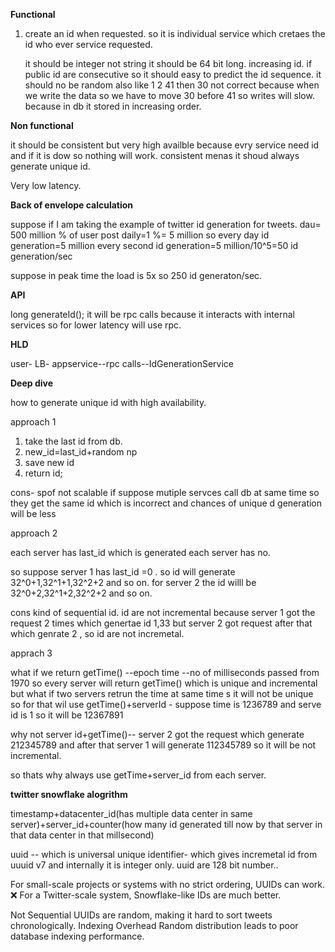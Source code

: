 **Functional**

1) create an id when requested. so it is individual service which cretaes the id who ever service requested.
   
   it should be integer not string
   it should be 64 bit long. 
   increasing id.  if public id are consecutive so it should easy to predict the id sequence.
   it should no be random also like 1 2 41 then 30 not correct because when we write the data so we have to move 30 before 41 so writes will slow.
   because in db it stored in increasing order.

**Non functional**

it should be consistent but very high availble because evry service need id and if it is dow so nothing will work.
consistent menas it shoud always generate unique id.

Very low latency.

**Back of envelope calculation**

suppose if I am taking the example of twitter id generation for tweets.
dau= 500 million
% of user post daily=1 %= 5 million
so every day id generation=5 million
every second id generation=5 million/10^5=50 id generation/sec

suppose in peak time the load is 5x so 250 id generaton/sec.

**API**

long generateId();
it will be rpc calls because it interacts with internal services so for lower latency will use rpc.

**HLD**

user- LB- appservice--rpc calls--IdGenerationService

**Deep dive**

how to generate unique id with high availability.

approach 1

1) take the last id from db.
2) new_id=last_id+random np
3) save new id
4) return id;

cons- spof
      not scalable if suppose mutiple servces call db at same time so they get the same id which is incorrect and chances of unique d generation will be less

approach 2

each server has last_id which is generated
each server has no.

so suppose server 1 has last_id =0 . so id will generate 32^0+1,32^1+1,32^2+2 and so on.
for server 2 the id willl be 32^0+2,32^1+2,32^2+2 and so on.

cons
kind of sequential id.
id are not incremental because server 1 got the request 2 times which genertae id 1,33 but server 2 got request after that which genrate 2 , so id are not incremetal.


apprach 3

what if we return getTime() --epoch time --no of milliseconds passed from 1970 
so every server will return getTime() which is unique and incremental but what if two servers retrun the time at same time s it will not be unique
so for that wil use getTime()+serverId - suppose time is 1236789 and serve id is 1 so it will be 12367891

why not server id+getTime()-- server 2 got the request which generate 212345789 and after that server 1 will generate 112345789 so it will be not incremental.

so thats why always use getTime+server_id from each server.

**twitter snowflake alogrithm**

timestamp+datacenter_id(has multiple data center in same server)+server_id+counter(how many id generated till now by that server in that data center in that millsecond)

uuid -- which is universal unique identifier- which gives incremetal id from uuuid v7 and internally it is integer only.
uuid are 128 bit number..

For small-scale projects or systems with no strict ordering, UUIDs can work.
❌ For a Twitter-scale system, Snowflake-like IDs are much better.

Not Sequential	UUIDs are random, making it hard to sort tweets chronologically.
Indexing Overhead	Random distribution leads to poor database indexing performance.




